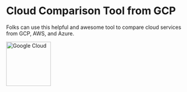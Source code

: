 # Cloud Comparison Tool from GCP

Folks can use this helpful and awesome tool to compare cloud services from GCP, AWS, and Azure.

<a href="https://cloud.google.com/docs/get-started/aws-azure-gcp-service-comparison" target="_blank" rel="noreferrer"><img src="https://github.com/angietechcafe/img/blob/main/GCP.png?raw=true" alt="Google Cloud" width="120" height="120"/> </a>
